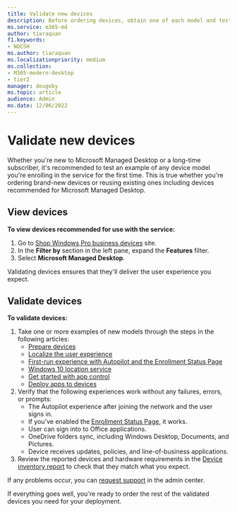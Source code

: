 ```yaml
---
title: Validate new devices
description: Before ordering devices, obtain one of each model and test it
ms.service: m365-md
author: tiaraquan
f1.keywords:
- NOCSH
ms.author: tiaraquan
ms.localizationpriority: medium
ms.collection: 
- M365-modern-desktop
- tier2
manager: dougeby
ms.topic: article
audience: Admin
ms.date: 12/06/2022
---
```


# Validate new devices

Whether you're new to Microsoft Managed Desktop or a long-time subscriber, it's recommended to test an example of any device model you're enrolling in the service for the first time. This is true whether you're ordering brand-new devices or reusing existing ones including devices recommended for Microsoft Managed Desktop.

## View devices

**To view devices recommended for use with the service:**

1. Go to [Shop Windows Pro business devices](https://www.microsoft.com/windowsforbusiness/view-all-devices) site.
1. In the **Filter by** section in the left pane, expand the **Features** filter.
1. Select **Microsoft Managed Desktop**.

Validating devices ensures that they'll deliver the user experience you expect.

## Validate devices

**To validate devices:**

1. Take one or more examples of new models through the steps in the following articles:
    - [Prepare devices](../prepare/prepare-devices-for-registration.md)
    - [Localize the user experience](../deploy/localization.md)
    - [First-run experience with Autopilot and the Enrollment Status Page](../deploy/esp-first-run.md)
    - [Windows 10 location service](../deploy/device-location.md)
    - [Get started with app control](../deploy/initial-app-deployment-with-app-control.md)
    - [Deploy apps to devices](../deploy/deploy-apps.md)
2. Verify that the following experiences work without any failures, errors, or prompts:
    - The Autopilot experience after joining the network and the user signs in.
    - If you've enabled the [Enrollment Status Page](../deploy/esp-first-run.md), it works.
    - User can sign into to Office applications.
    - OneDrive folders sync, including Windows Desktop, Documents, and Pictures.
    - Device receives updates, policies, and line-of-business applications.
3. Review the reported devices and hardware requirements in the [Device inventory report](../operate/device-inventory-report.md) to check that they match what you expect.

If any problems occur, you can [request support](../operate/support-request.md) in the admin center.

If everything goes well, you're ready to order the rest of the validated devices you need for your deployment.
